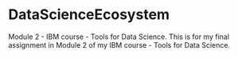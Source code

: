 # DataScienceEcosystem
Module 2 - IBM course - Tools for Data Science.
This is for my final assignment in Module 2 of my IBM course - Tools for Data Science.
